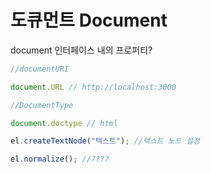 # 도큐먼트 Document

document 인터페이스 내의 프로퍼티?

```javascript
//documentURI 

document.URL // http://localhost:3000
```

```javascript
//DocumentType

document.doctype // html
```

```javascript
el.createTextNode("텍스트"); //텍스트 노드 설정

el.normalize(); //????
```
